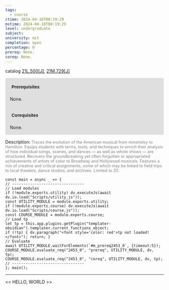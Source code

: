 ```yaml
---
tags:
  - course
ctime: 2024-04-18T00:19:29
mstime: 2024-04-18T00:19:29
level: undergraduate
subject: 
university: mit
completion: open
percentage: 0
prereq: None.
coreq: None.
---
```


catalog [21L.500[J]](http://student.mit.edu/catalog/m21La.html#21L.500), [21M.729[J]](http://student.mit.edu/catalog/m21Mb.html#21M.729)

<span style="display: block; padding: 15px; background-color: rgb(100, 100, 100, 0.2);"><font id="m_prereq2453_0" style="display: block; font-family: Arial, sans-serif; font-weight: bold; padding: 5px">Prerequisites</font><br><span id="prereq2453_0">None.</span></span>
<span style="display: block; padding: 15px; background-color: rgb(100, 100, 100, 0.2);"><font id="m_coreq2453_0" style="display: block; font-family: Arial, sans-serif; font-weight: bold; padding: 5px">Corequisites</font><br><span id="coreq2453_0">None.</span></span>

<font style="">Description:</font>
<font style="color: grey; font-size: 0.8rem;">Traces the evolution of the American musical from minstrelsy to Hamilton. Equips students with terms, tools, and techniques to enrich their analysis of how individual songs, scenes, and dances — as well as whole shows — are structured. Recovers the groundbreaking yet often forgotten or appropriated achievements of artists of color to Broadway and Hollywood musicals. Features a mix of creative and critical assignments, some of which may be linked to field trips to local theaters, dance studios, and archives. Limited to 20.</font>

```dataviewjs
const main = async _ => {
// --------------------------------
// Load modules
if (!module.exports.utility) dv.executeJs(await dv.io.load("Scripts/utility.js"));
const UTILITY_MODULE = module.exports.utility;
if (!module.exports.course) dv.executeJs(await dv.io.load("Scripts/course.js"));
const COURSE_MODULE = module.exports.course;
// Load tp
let tp = this.app.plugins.getPlugin("templater-obsidian").templater.current_functions_object;
if (!tp) { dv.paragraph("<font style='color: red'>tp not loaded!</font>"); return; }
// Evaluate
await UTILITY_MODULE.waitForElements(`#m_prereq2453_0`, {timeout:5});
COURSE_MODULE.evaluate_req("2453_0", "prereq", UTILITY_MODULE, dv, tp);
COURSE_MODULE.evaluate_req("2453_0", "coreq", UTILITY_MODULE, dv, tp);
// --------------------------------
}; main();
```

---

<< HELLO, WORLD >>
